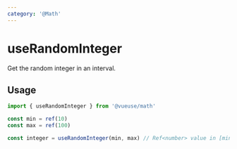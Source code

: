 ```yaml
---
category: '@Math'
---
```


# useRandomInteger

Get the random integer in an interval.

## Usage

```ts
import { useRandomInteger } from '@vueuse/math'

const min = ref(10)
const max = ref(100)

const integer = useRandomInteger(min, max) // Ref<number> value in [min, max]
```
